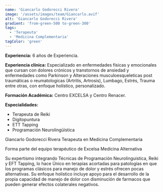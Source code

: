 ```yaml
---
name: 'Giancarlo Godorecci Rivera'
image: '/assets/images/team/Giancarlo.avif'
alt: 'Giancarlo Godorecci Rivera'
gradient: 'from-green-500 to-green-300'
tags:
  - 'Terapeuta'
  - 'Medicina Complementaria'
tagColor: 'green'
---
```


**Experiencia:** 6 años de Experiencia.

**Experiencia clínica:** Especializado en enfermedades físicas y emocionales que cursan con dolores crónicos y transtornos de ansiedad y enfermedades como Parkinson y Alteraciones musculoesqueleticas post traumáticas o reumatologicas (Artritis, Artrosis), Lumbago, Estrés, Trauma entre otras, con enfoque holístico, personalizado.

**Formación Académica:** Centro EXCELSA y Centro Renacer.

**Especialidades:**

- Terapeuta de Reiki
- Digitopuntura
- ETT Tapping
- Programación Neurolingüística

Giancarlo Godorecci Rivera Terapeuta en Medicina Complementaria

Forma parte del equipo terapéutico de Excelsa Medicina Alternativa

Su expertismo integrando Técnicas de Programación Neurolinguistica, Reiki y EFT Tapping, lo hace Único en terapias acortadas para patologías en que los programas clásicos para manejo de dolor y estrés ofrecen pocas alternativas. Su enfoque holístico incluye apoyo para el desarrollo de la propia capacidad de manejo de dolor con disminución de farmacos que pueden generar efectos colaterales negativos.

